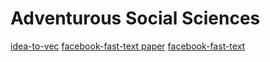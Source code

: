 # Adventurous Social Sciences
[idea-to-vec](http://multithreaded.stitchfix.com/blog/2016/05/27/lda2vec/#topic=38&lambda=1&term=)
[facebook-fast-text paper](https://arxiv.org/pdf/1607.04606v1.pdf)
[facebook-fast-text](https://research.facebook.com/blog/fasttext/)

